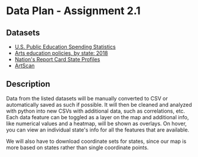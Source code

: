 # Data Plan - Assignment 2.1

## Datasets

- [U.S. Public Education Spending Statistics](https://educationdata.org/public-education-spending-statistics)
- [Arts education policies, by state: 2018](https://nces.ed.gov/programs/statereform/tab2_18.asp)
- [Nation's Report Card State Profiles](https://www.nationsreportcard.gov/profiles/stateprofile)
- [ArtScan](https://www.aep-arts.org/artscan/)

## Description

Data from the listed datasets will be manually converted to CSV or automatically saved as such if possible. It will then be cleaned and analyzed with python into new CSVs with additional data, such as correlations, etc. Each data feature can be toggled as a layer on the map and additional info, like numerical values and a heatmap, will be shown as overlays. On hover, you can view an individual state's info for all the features that are available.

We will also have to download coordinate sets for states, since our map is more based on states rather than single coordinate points.